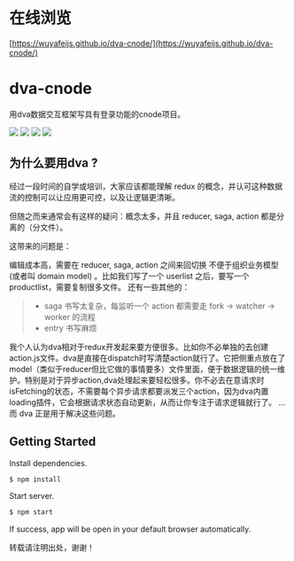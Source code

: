 # 在线浏览

[https://wuyafeijs.github.io/dva-cnode/](https://wuyafeijs.github.io/dva-cnode/)
# dva-cnode

用dva数据交互框架写具有登录功能的cnode项目。

![](images/1.png) ![](images/2.png) 
![](images/3.png) ![](images/4.png) 

## 为什么要用dva ?

经过一段时间的自学或培训，大家应该都能理解 redux 的概念，并认可这种数据流的控制可以让应用更可控，以及让逻辑更清晰。

但随之而来通常会有这样的疑问：概念太多，并且 reducer, saga, action 都是分离的（分文件）。

这带来的问题是：

编辑成本高，需要在 reducer, saga, action 之间来回切换
不便于组织业务模型 (或者叫 domain model) 。比如我们写了一个 userlist 之后，要写一个 productlist，需要复制很多文件。
还有一些其他的：

>* saga 书写太复杂，每监听一个 action 都需要走 fork -> watcher -> worker 的流程
>* entry 书写麻烦

我个人认为dva相对于redux开发起来要方便很多。比如你不必单独的去创建action.js文件。dva是直接在dispatch时写清楚action就行了。它把侧重点放在了
model（类似于reducer但比它做的事情要多）文件里面，便于数据逻辑的统一维护。特别是对于异步action,dva处理起来要轻松很多。你不必去在意请求时
isFetching的状态，不需要每个异步请求都要派发三个action，因为dva内置loading插件，它会根据请求状态自动更新，从而让你专注于请求逻辑就行了。
...
而 dva 正是用于解决这些问题。
## Getting Started
Install dependencies.

```bash
$ npm install
```

Start server.

```bash
$ npm start
```

If success, app will be open in your default browser automatically.


转载请注明出处，谢谢！
